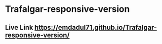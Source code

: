 # Trafalgar-responsive-version
## Live Link  https://emdadul71.github.io/Trafalgar-responsive-version/
